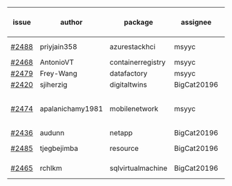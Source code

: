 | issue | author | package | assignee | bot advice | created date of issue | target release date | date from target |
| ------ | ------ | ------ | ------ | ------ | ------ | ------ | :-----: |
| [#2488](https://github.com/Azure/sdk-release-request/issues/2488) | priyjain358 | azurestackhci | msyyc | new issue ! <br> | 02-25 | 03-14 |   |
| [#2468](https://github.com/Azure/sdk-release-request/issues/2468) | AntonioVT | containerregistry | msyyc |   | 02-18 | 03-07 |   |
| [#2479](https://github.com/Azure/sdk-release-request/issues/2479) | Frey-Wang | datafactory | msyyc |   | 02-22 | 03-01 |   |
| [#2420](https://github.com/Azure/sdk-release-request/issues/2420) | sjiherzig | digitaltwins | BigCat20196 |   | 02-07 | 02-15 |   |
| [#2474](https://github.com/Azure/sdk-release-request/issues/2474) | apalanichamy1981 | mobilenetwork | msyyc | new comment.  <br> release date < 2 ! <br> | 02-19 | 02-28 | 2 |
| [#2436](https://github.com/Azure/sdk-release-request/issues/2436) | audunn | netapp | BigCat20196 |   | 02-10 | 02-14 |   |
| [#2485](https://github.com/Azure/sdk-release-request/issues/2485) | tjegbejimba | resource | BigCat20196 | new issue ! <br> | 02-24 | 03-01 |   |
| [#2465](https://github.com/Azure/sdk-release-request/issues/2465) | rchlkm | sqlvirtualmachine | BigCat20196 |   release date < 2 ! <br> | 02-18 | 02-28 | 2 |
